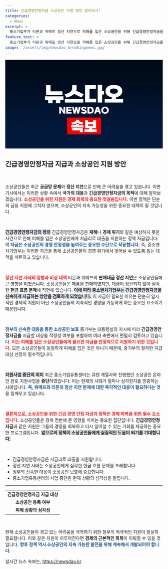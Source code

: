 ```yaml
---
title: 긴급경영안정자금 소상공인 지원 방안 알아보기!
categories:
  - News
excerpt: >
  중소기업부가 티몬과 위메프 정산 지연으로 피해를 입은 소상공인을 위해 긴급경영안정자금을 지급할 방안을 검토 중입니다. 이 지원책은 경제 위기에 처한 소상공인에게 저금리 대출을 통해 긴급히 도움을 주는 정책입니다.
feature_text: >
  중소기업부가 티몬과 위메프 정산 지연으로 피해를 입은 소상공인을 위해 긴급경영안정자금을 지급할 방안을 검토 중입니다. 이 지원책은 경제 위기에 처한 소상공인에게 저금리 대출을 통해 긴급히 도움을 주는 정책입니다.
image: '/assets/img/newsdao_breakingnews.jpg'
---
```


<p><img src="/assets/img/newsdao_breakingnews.jpg" alt="implanttips 속보" /></p>

<h2 data-ke-size="size26">긴급경영안정자금 지급과 소상공인 지원 방안</h2>

<p data-ke-size="size16">&nbsp;</p>

<p>소상공인들은 최근 <strong>공급망 문제</strong>와 <strong>정산 지연</strong>으로 인해 큰 어려움을 겪고 있습니다. 이번 기사에서는 이러한 상황 속에서 <strong>국가의 대응</strong>과 <strong>긴급경영안정자금의 목적</strong>에 대해 알아보겠습니다. <b><span style="color: #ee2323;">소상공인을 위한 지원은 경제 회복의 중요한 첫걸음입니다.</span></b> 이번 정책은 단순히 금융 지원에 그치지 않으며, 소상공인의 지속 가능성을 위한 중요한 대책이 될 것입니다.</p>

<p data-ke-size="size16">&nbsp;</p>

<p><b><span style="background-color: #21538527;">긴급경영안정자금의 정의</span></b>
긴급경영안정자금은 <strong>재해</strong>나 <strong>경제 위기</strong>와 같은 예상하지 못한 사건으로 인해 피해를 입은 소상공인에게 저금리로 대출을 지원하는 정책 자금입니다. <b><span style="color: #1a5490;">이 자금은 소상공인의 경영 안정성을 높여주는 중요한 수단으로 작용합니다.</span></b> 즉, 중소벤처기업부는 이러한 자금을 통해 소상공인들이 경영 위기에서 벗어날 수 있도록 돕는 대책을 마련하고 있습니다.</p>

<p data-ke-size="size16">&nbsp;</p>

<p><b><span style="color: #ee2323;">정산 지연 사태의 영향과 비상 대책</span></b>
티몬과 위메프의 <strong>판매대금 정산 지연</strong>은 소상공인들에 큰 영향을 미쳤습니다. 소상공인들은 제품을 판매하였지만, 대금이 정산되지 않아 심각한 <strong>현금 흐름 문제</strong>에 직면해 있습니다. <b><span style="background-color: #21538527;">이에 따라 중소벤처기업부는 긴급경영안정자금을 신속하게 지급하는 방안을 검토하게 되었습니다.</span></b> 이 자금이 필요한 이유는 단순히 일시적인 경제적 지원이 아닌 소상공인들의 지속적인 경영을 가능하게 하는 중요한 요소이기 때문입니다.</p>

<p data-ke-size="size16">&nbsp;</p>

<p><b><span style="color: #1a5490;">정부의 신속한 대응을 통한 소상공인 보호</span></b>
중기부는 대통령실의 지시에 따라 <strong>긴급경영안정자금을</strong> 지급할 대상을 적정성 여부를 포함하여 여러 측면에서 면밀히 검토하고 있습니다. <b><span style="color: #ee2323;">이는 피해를 입은 소상공인들에게 필요한 자금을 안정적으로 지원하기 위한 것입니다.</span></b> 모든 소상공인들이 동일하게 피해를 입은 것은 아니기 때문에, 중기부의 철저한 지급 대상 선정이 필수적입니다.</p>

<p data-ke-size="size16">&nbsp;</p>

<p><b><span style="background-color: #21538527;">지원사업 중단의 의미</span></b>
최근 중소기업유통센터는 큐텐 계열사와 진행했던 소상공인 온라인 판로 지원사업을 <strong>중단</strong>하였습니다. 이는 현재의 사태가 얼마나 심각한지를 방증하는 사례입니다. <b><span style="color: #1a5490;">즉, 위메프와 티몬의 정산 지연 문제에 대한 즉각적인 대응이 필요하다는 것</span></b>을 일깨우고 있습니다. </p>

<p data-ke-size="size16">&nbsp;</p>

<p><b><span style="color: #ee2323;">결론적으로, 소상공인을 위한 긴급 경영 안정 자금과 정책은 경제 회복을 위한 필수 요소입니다.</span></b>
소상공인들은 경제 전반에 큰 영향을 미치는 중요한 집단입니다. <strong>긴급경영안정자금</strong>과 같은 지원은 그들의 경영을 회복하고 다시 일어설 수 있는 기회를 제공하는 중요한 프로그램입니다. <b><span style="background-color: #21538527;">앞으로의 정책이 소상공인들에게 실질적인 도움이 되기를 기대합니다.</span></b></p>

<p data-ke-size="size16">&nbsp;</p>

<ul>
    <li>긴급경영안정자금은 저금리로 대출을 지원합니다.</li>
    <li>정산 지연 사태는 소상공인에게 심각한 현금 흐름 문제를 초래합니다.</li>
    <li>정부의 신속한 대응이 소상공인 보호에 중요합니다.</li>
    <li>중소기업유통센터의 사업 중단은 현재 상황의 심각성을 알립니다.</li>
</ul>

<hr>

<table>
    <tr>
        <td style="text-align: center; height: 17px;"><b>긴급경영안정자금 지급 대상</b></td>
    </tr>
    <tr>
        <td style="text-align: center; height: 17px;"><b>소상공인 등록 여부</b></td>
    </tr>
    <tr>
        <td style="text-align: center; height: 17px;"><b>피해 상황의 심각성</b></td>
    </tr>
</table>

<p data-ke-size="size16">&nbsp;</p>

<p>현재 소상공인들이 겪고 있는 어려움을 극복하기 위한 정부의 적극적인 지원이 절실히 필요합니다. 이와 같은 지원이 이루어진다면 <strong>경제의 근본적인 회복</strong>이 이뤄질 수 있을 것입니다. <b><span style="color: #1a5490;">향후 정책 역시 소상공인의 지속 가능한 발전을 위해 계속해서 개발되어야 합니다.</span></b></p>
실시간 뉴스 속보는, <a href="https://newsdao.kr" rel="dofollow">https://newsdao.kr</a>


